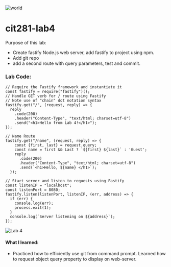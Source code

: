 ![world](https://user-images.githubusercontent.com/84296093/120625767-db26a680-c416-11eb-85da-0d2cbd0acb07.jpg)

# cit281-lab4
Purpose of this lab:
- Create fastify Node.js web server, add fastify to project using npm. 
- Add git repo 
- add a second route with query parameters, test and commit. 

### Lab Code:
```
// Require the Fastify framework and instantiate it
const fastify = require("fastify")();
// Handle GET verb for / route using Fastify
// Note use of "chain" dot notation syntax
fastify.get("/", (request, reply) => {
  reply
    .code(200)
    .header("Content-Type", "text/html; charset=utf-8")
    .send("<h1>Hello from Lab 4!</h1>");
});

// Name Route
fastify.get("/name", (request, reply) => {
    const {first, last} = request.query;
    const name = first && Last ? `${first} ${last}` : 'Guest';
    reply
      .code(200)
      .header("Content-Type", "text/html; charset=utf-8")
      .send(`<h1>Hello, ${name} </h1>`);
  });

// Start server and listen to requests using Fastify
const listenIP = "localhost";
const listenPort = 8080;
fastify.listen(listenPort, listenIP, (err, address) => {
  if (err) {
    console.log(err);
    process.exit(1);
  }
  console.log(`Server listening on ${address}`);
});
```
![Lab 4](https://user-images.githubusercontent.com/84296093/120625600-baf6e780-c416-11eb-8e5c-ac72be8246be.JPG)

#### What I learned:
- Practiced how to efficiently use git from command prompt. Learned how to request object query property to display on web-server.
